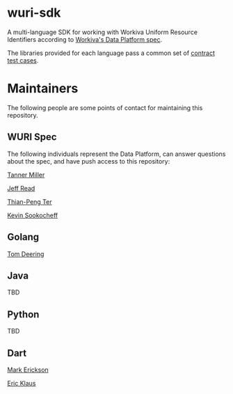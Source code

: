 # wuri-sdk

A multi-language SDK for working with Workiva Uniform Resource Identifiers according to [Workiva's Data Platform spec](https://dev.workiva.net/docs/platform/data-platform/rfd/wuri).

The libraries provided for each language pass a common set of [contract test cases](contract/README.md).

# Maintainers
The following people are some points of contact for maintaining this repository.

## WURI Spec

The following individuals represent the Data Platform, can answer questions about the spec, and have push access to this repository:

[Tanner Miller](mailto:tanner.miller@workiva.com)

[Jeff Read](mailto:jeff.read@workiva.com)

[Thian-Peng Ter](mailto:thian-peng.ter@workiva.com)

[Kevin Sookocheff](mailto:kevin.sookocheff@workiva.com)

## Golang

[Tom Deering](mailto:tom.deering@workiva.com)

## Java

TBD

## Python

TBD

## Dart
[Mark Erickson](mailto:mark.erickson@workiva.com)

[Eric Klaus](mailto:eric.klaus@workiva.com)
